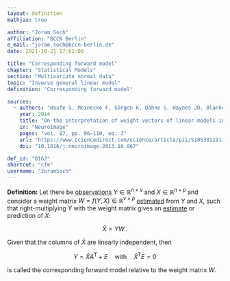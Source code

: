 ```yaml
---
layout: definition
mathjax: true

author: "Joram Soch"
affiliation: "BCCN Berlin"
e_mail: "joram.soch@bccn-berlin.de"
date: 2021-10-21 17:01:00

title: "Corresponding forward model"
chapter: "Statistical Models"
section: "Multivariate normal data"
topic: "Inverse general linear model"
definition: "Corresponding forward model"

sources:
  - authors: "Haufe S, Meinecke F, Görgen K, Dähne S, Haynes JD, Blankertz B, Bießmann F"
    year: 2014
    title: "On the interpretation of weight vectors of linear models in multivariate neuroimaging"
    in: "NeuroImage"
    pages: "vol. 87, pp. 96–110, eq. 3"
    url: "https://www.sciencedirect.com/science/article/pii/S1053811913010914"
    doi: "10.1016/j.neuroimage.2013.10.067"

def_id: "D162"
shortcut: "cfm"
username: "JoramSoch"
---
```



**Definition:** Let there be [observations](/D/data) $Y \in \mathbb{R}^{n \times v}$ and $X \in \mathbb{R}^{n \times p}$ and consider a weight matrix $W = f(Y,X) \in \mathbb{R}^{v \times p}$ [estimated](/D/est) from $Y$ and $X$, such that right-multiplying $Y$ with the weight matrix gives an [estimate](/D/est) or prediction of $X$:

$$ \label{eq:bda}
\hat{X} = Y W \; .
$$

Given that the columns of $\hat{X}$ are linearly independent, then

$$ \label{eq:cfm}
Y = \hat{X} A^\mathrm{T} + E \quad \text{with} \quad \hat{X}^\mathrm{T} E = 0
$$

is called the corresponding forward model relative to the weight matrix $W$.